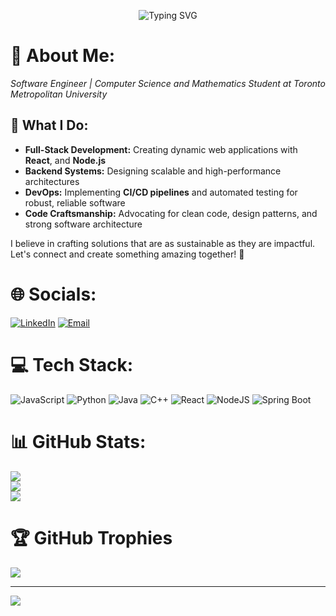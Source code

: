 
<p align="center">
  <img src="https://readme-typing-svg.herokuapp.com?font=Fira+Code&size=19&pause=1000&width=435&lines=Full+Stack+Software+Engineer+%F0%9F%92%BB;Lifelong+Learner+%F0%9F%93%9A;Technology+Changes+Life+%E2%9A%99%EF%B8%8F;Debugger+of+Bugs%2C+Builder+of+Dreams+%E2%9C%A8" alt="Typing SVG" />
</p>

# 👋 About Me:
*Software Engineer | Computer Science and Mathematics Student at Toronto Metropolitan University*

## 🌟 What I Do:
- **Full-Stack Development:** Creating dynamic web applications with **React**, and **Node.js**  
- **Backend Systems:** Designing scalable and high-performance architectures  
- **DevOps:** Implementing **CI/CD pipelines** and automated testing for robust, reliable software  
- **Code Craftsmanship:** Advocating for clean code, design patterns, and strong software architecture  

I believe in crafting solutions that are as sustainable as they are impactful.  
Let's connect and create something amazing together! 🚀

# 🌐 Socials:
[![LinkedIn](https://img.shields.io/badge/LinkedIn-%230077B5.svg?logo=linkedin&logoColor=white)](https://www.linkedin.com/in/allenc11/) 
[![Email](https://img.shields.io/badge/Email-D14836?logo=gmail&logoColor=white)](mailto:allenjfchen1121@gmail.com)

# 💻 Tech Stack:
![JavaScript](https://img.shields.io/badge/javascript-%23323330.svg?style=for-the-badge&logo=javascript&logoColor=%23F7DF1E)
![Python](https://img.shields.io/badge/python-3670A0?style=for-the-badge&logo=python&logoColor=ffdd54)
![Java](https://img.shields.io/badge/java-%23ED8B00.svg?style=for-the-badge&logo=openjdk&logoColor=white)
![C++](https://img.shields.io/badge/c++-%2300599C.svg?style=for-the-badge&logo=c%2B%2B&logoColor=white)
![React](https://img.shields.io/badge/react-%2320232a.svg?style=for-the-badge&logo=react&logoColor=%2361DAFB)
![NodeJS](https://img.shields.io/badge/node.js-6DA55F?style=for-the-badge&logo=node.js&logoColor=white)
![Spring Boot](https://img.shields.io/badge/springboot-%236DB33F.svg?style=for-the-badge&logo=springboot&logoColor=white)


# 📊 GitHub Stats:
![](https://github-readme-stats.vercel.app/api?username=allenc-11&theme=dark&hide_border=false&include_all_commits=false&count_private=false)<br/>
![](https://github-readme-streak-stats.herokuapp.com/?user=allenc-11&theme=dark&hide_border=false)<br/>
![](https://github-readme-stats.vercel.app/api/top-langs/?username=allenc-11&theme=dark&hide_border=false&include_all_commits=false&count_private=false&layout=compact)

# 🏆 GitHub Trophies
![](https://github-profile-trophy.vercel.app/?username=allenc-11&theme=radical&no-frame=false&no-bg=true&margin-w=4)

---
[![](https://visitcount.itsvg.in/api?id=allenc-11&icon=0&color=0)](https://visitcount.itsvg.in)
